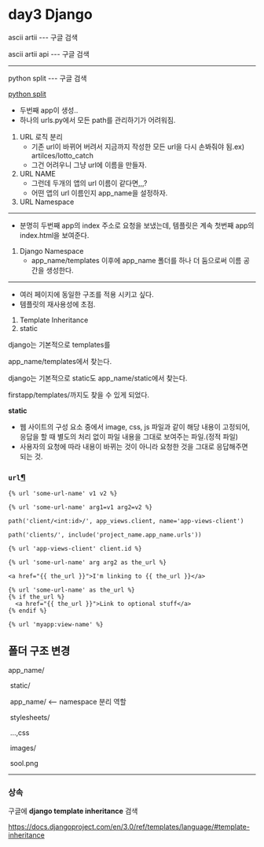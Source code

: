 # day3 Django



ascii artii --- 구글 검색

ascii artii api --- 구글 검색

---

python split --- 구글 검색

[python split](https://docs.python.org/ko/3.7/library/stdtypes.html) 



- 두번째 app이 생성..
- 하나의 urls.py에서 모든 path를 관리하기가 어려워짐.

1. URL 로직 분리
   - 기존 url이 바뀌어 버려서 지금까지 작성한 모든 url을 다시 손봐줘야 됨.ex) artilces/lotto_catch
   - 그건 어려우니 그냥 url에 이름을 만들자.
2. URL NAME
   - 그런데 두개의 앱의 url 이름이 같다면,,,?
   - 어떤 앱의 url 이름인지 app_name을 설정하자.
3. URL Namespace

----

- 분명히 두번째 app의 index 주소로 요청을 보냈는데, 템플릿은 계속 첫번째 app의 index.html을 보여준다.

1. Django Namespace
   - app_name/templates 이후에 app_name 폴더를 하나 더 둠으로써 이름 공간을 생성한다.

---

- 여러 페이지에 동일한 구조를 적용 시키고 싶다.
- 템플릿의 재사용성에 초점.

1. Template Inheritance
2. static

django는 기본적으로 templates를

app_name/templates에서 찾는다.



django는 기본적으로 static도 app_name/static에서 찾는다.



firstapp/templates/까지도 찾을 수 있게 되었다.



**static**

- 웹 사이트의 구성 요소 중에서 image, css, js 파일과 같이 해당 내용이 고정되어, 응답을 할 때 별도의 처리 없이 파일 내용을 그대로 보여주는 파일.(정적 파일)
- 사용자의 요청에 따라 내용이 바뀌는 것이 아니라 요청한 것을 그대로 응답해주면 되는 것.



### `url`[¶](https://docs.djangoproject.com/en/3.0/ref/templates/builtins/#url)

```
{% url 'some-url-name' v1 v2 %}
```

```
{% url 'some-url-name' arg1=v1 arg2=v2 %}
```

```
path('client/<int:id>/', app_views.client, name='app-views-client')
```

```
path('clients/', include('project_name.app_name.urls'))
```

```
{% url 'app-views-client' client.id %}
```

```
{% url 'some-url-name' arg arg2 as the_url %}

<a href="{{ the_url }}">I'm linking to {{ the_url }}</a>
```

```
{% url 'some-url-name' as the_url %}
{% if the_url %}
  <a href="{{ the_url }}">Link to optional stuff</a>
{% endif %}
```

```
{% url 'myapp:view-name' %}
```



## 폴더 구조 변경

app_name/

​	static/

​		app_name/    <-- namespace 분리 역할

​			stylesheets/

​				...,css

​			images/

​				sool.png

---

### 상속

구글에 **django template inheritance** 검색

https://docs.djangoproject.com/en/3.0/ref/templates/language/#template-inheritance